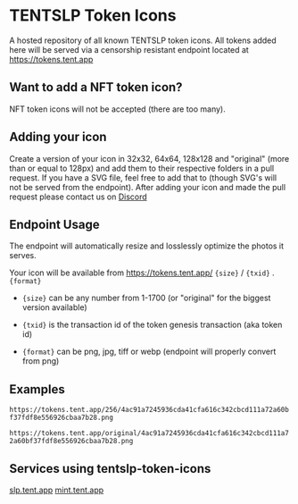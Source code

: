 # TENTSLP Token Icons

A hosted repository of all known TENTSLP token icons. All tokens added here will be served via a censorship resistant endpoint located at https://tokens.tent.app

## Want to add a NFT token icon?

NFT token icons will not be accepted (there are too many).

## Adding your icon

Create a version of your icon in 32x32, 64x64, 128x128 and "original" (more than or equal to 128px) and add them to their respective folders in a pull request. If you have a SVG file, feel free to add that to (though SVG's will not be served from the endpoint). After adding your icon and made the pull request please contact us on [Discord](https://discord.gg/78rVJcH)

## Endpoint Usage

The endpoint will automatically resize and losslessly optimize the photos it serves.

Your icon will be available from https://tokens.tent.app/ `{size}` / `{txid}` . `{format}`

* `{size}` can be any number from 1-1700 (or "original" for the biggest version available)

* `{txid}` is the transaction id of the token genesis transaction (aka token id)

* `{format}` can be png, jpg, tiff or webp (endpoint will properly convert from png)

## Examples

`https://tokens.tent.app/256/4ac91a7245936cda41cfa616c342cbcd111a72a60bf37fdf8e556926cbaa7b28.png`

`https://tokens.tent.app/original/4ac91a7245936cda41cfa616c342cbcd111a72a60bf37fdf8e556926cbaa7b28.png`

## Services using tentslp-token-icons

[slp.tent.app](https://slp.tent.app) [mint.tent.app](https://mint.tent.app)
